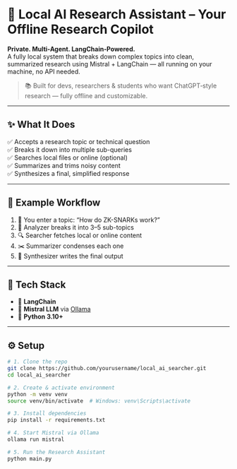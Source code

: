 # 🧠 Local AI Research Assistant – Your Offline Research Copilot

**Private. Multi-Agent. LangChain‑Powered.**  
A fully local system that breaks down complex topics into clean, summarized research using Mistral + LangChain — all running on your machine, no API needed.

> 📚 Built for devs, researchers & students who want ChatGPT‑style research — fully offline and customizable.

---

## ✨ What It Does

✅ Accepts a research topic or technical question  
✅ Breaks it down into multiple sub-queries  
✅ Searches local files or online (optional)  
✅ Summarizes and trims noisy content  
✅ Synthesizes a final, simplified response

---

## 🔁 Example Workflow

1. 💬 You enter a topic: “How do ZK-SNARKs work?”  
2. 🧠 Analyzer breaks it into 3–5 sub-topics  
3. 🔍 Searcher fetches local or online content  
4. ✂️ Summarizer condenses each one  
5. 🧪 Synthesizer writes the final output

---

## 🧱 Tech Stack

- 🧩 **LangChain**  
- 🦙 **Mistral LLM** via [Ollama](https://ollama.com)  
- 🐍 **Python 3.10+**

---

## ⚙️ Setup

```bash
# 1. Clone the repo
git clone https://github.com/yourusername/local_ai_searcher.git
cd local_ai_searcher

# 2. Create & activate environment
python -m venv venv
source venv/bin/activate  # Windows: venv\Scripts\activate

# 3. Install dependencies
pip install -r requirements.txt

# 4. Start Mistral via Ollama
ollama run mistral

# 5. Run the Research Assistant
python main.py


